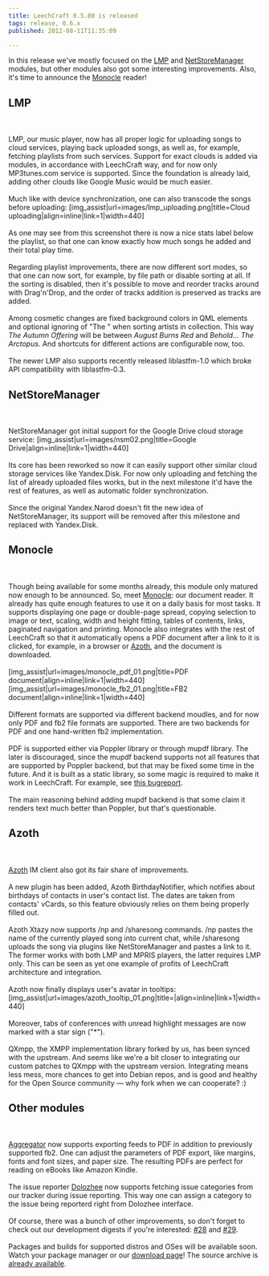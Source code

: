 ```yaml
---
title: LeechCraft 0.5.80 is released
tags: release, 0.6.x
published: 2012-08-11T11:35:09

---
```


In this release we've mostly focused on the [LMP](/plugins-lmp) and
[NetStoreManager](/plugins-netstoremanager) modules, but other modules
also got some interesting improvements. Also, it's time to announce the
[Monocle](/plugins-monocle) reader!

LMP
---

\
\
LMP, our music player, now has all proper logic for uploading songs to
cloud services, playing back uploaded songs, as well as, for example,
fetching playlists from such services. Support for exact clouds is added
via modules, in accordance with LeechCraft way, and for now only
MP3tunes.com service is supported. Since the foundation is already laid,
adding other clouds like Google Music would be much easier.\
\
Much like with device synchronization, one can also transcode the songs
before uploading:
\[img\_assist|url=images/lmp\_uploading.png|title=Cloud
uploading|align=inline|link=1|width=440\]\
\
As one may see from this screenshot there is now a nice stats label
below the playlist, so that one can know exactly how much songs he added
and their total play time.\
\
Regarding playlist improvements, there are now different sort modes, so
that one can now sort, for example, by file path or disable sorting at
all. If the sorting is disabled, then it's possible to move and reorder
tracks around with Drag'n'Drop, and the order of tracks addition is
preserved as tracks are added.\
\
Among cosmetic changes are fixed background colors in QML elements and
optional ignoring of "The " when sorting artists in collection. This way
*The Autumn Offering* will be between *August Burns Red* and *Behold...
The Arctopus*. And shortcuts for different actions are configurable now,
too.\
\
The newer LMP also supports recently released liblastfm-1.0 which broke
API compatibility with liblastfm-0.3.

NetStoreManager
---------------

\
\
NetStoreManager got initial support for the Google Drive cloud storage
service: \[img\_assist|url=images/nsm02.png|title=Google
Drive|align=inline|link=1|width=440\]\
\
Its core has been reworked so now it can easily support other similar
cloud storage services like Yandex.Disk. For now only uploading and
fetching the list of already uploaded files works, but in the next
milestone it'd have the rest of features, as well as automatic folder
synchronization.\
\
Since the original Yandex.Narod doesn't fit the new idea of
NetStoreManager, its support will be removed after this milestone and
replaced with Yandex.Disk.

Monocle
-------

\
\
Though being available for some months already, this module only matured
now enough to be announced. So, meet [Monocle](/plugins-monocle): our
document reader. It already has quite enough features to use it on a
daily basis for most tasks. It supports displaying one page or
double-page spread, copying selection to image or text, scaling, width
and height fitting, tables of contents, links, paginated navigation and
printing. Monocle also integrates with the rest of LeechCraft so that it
automatically opens a PDF document after a link to it is clicked, for
example, in a browser or [Azoth](/plugins-azoth), and the document is
downloaded.\
\
\[img\_assist|url=images/monocle\_pdf\_01.png|title=PDF
document|align=inline|link=1|width=440\]
\[img\_assist|url=images/monocle\_fb2\_01.png|title=FB2
document|align=inline|link=1|width=440\]\
\
Different formats are supported via different backend moudles, and for
now only PDF and fb2 file formats are supported. There are two backends
for PDF and one hand-written fb2 implementation.\
\
PDF is supported either via Poppler library or through mupdf library.
The later is discouraged, since the mupdf backend supports not all
features that are supported by Poppler backend, but that may be fixed
some time in the future. And it is built as a static library, so some
magic is required to make it work in LeechCraft. For example, see [this
bugreport](https://bugs.gentoo.org/show_bug.cgi?id=407807).\
\
The main reasoning behind adding mupdf backend is that some claim it
renders text much better than Poppler, but that's questionable.

Azoth
-----

\
\
[Azoth](/plugins-azoth) IM client also got its fair share of
improvements.\
\
A new plugin has been added, Azoth BirthdayNotifier, which notifies
about birthdays of contacts in user's contact list. The dates are taken
from contacts' vCards, so this feature obviously relies on them being
properly filled out.\
\
Azoth Xtazy now supports /np and /sharesong commands. /np pastes the
name of the currently played song into current chat, while /sharesong
uploads the song via plugins like NetStoreManager and pastes a link to
it. The former works with both LMP and MPRIS players, the latter
requires LMP only. This can be seen as yet one example of profits of
LeechCraft architecture and integration.\
\
Azoth now finally displays user's avatar in tooltips:
\[img\_assist|url=images/azoth\_tooltip\_01.png|title=|align=inline|link=1|width=440\]\
\
Moreover, tabs of conferences with unread highlight messages are now
marked with a star sign ("\*").\
\
QXmpp, the XMPP implementation library forked by us, has been synced
with the upstream. And seems like we're a bit closer to integrating our
custom patches to QXmpp with the upstream version. Integrating means
less mess, more chances to get into Debian repos, and is good and
healthy for the Open Source community — why fork when we can cooperate?
:)

Other modules
-------------

\
\
[Aggregator](/plugins-aggregator) now supports exporting feeds to PDF in
addition to previously supported fb2. One can adjust the parameters of
PDF export, like margins, fonts and font sizes, and paper size. The
resulting PDFs are perfect for reading on eBooks like Amazon Kindle.\
\
The issue reporter [Dolozhee](/plugins-dolozhee) now supports fetching
issue categories from our tracker during issue reporting. This way one
can assign a category to the issue being reporterd right from Dolozhee
interface.\
\
Of course, there was a bunch of other improvements, so don't forget to
check out our development digests if you're interested:
[\#28](/devel-digest-28) and [\#29](/devel-digest-29).\
\
Packages and builds for supported distros and OSes will be available
soon. Watch your package manager or our [download page](/plugins)! The
source archive is [already
available](http://sourceforge.net/projects/leechcraft/files/LeechCraft/0.5.80/leechcraft-0.5.80.tar.xz/download).